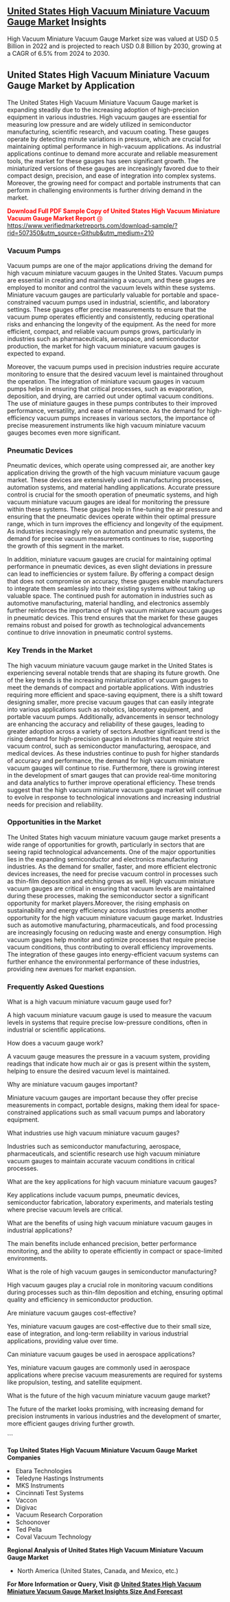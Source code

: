 <h2><a href="https://www.verifiedmarketreports.com/download-sample/?rid=507350&amp;utm_source=Github&amp;utm_medium=210" target="_blank">United States High Vacuum Miniature Vacuum Gauge Market</a> Insights</h2><p>High Vacuum Miniature Vacuum Gauge Market size was valued at USD 0.5 Billion in 2022 and is projected to reach USD 0.8 Billion by 2030, growing at a CAGR of 6.5% from 2024 to 2030.</p><p><h2>United States High Vacuum Miniature Vacuum Gauge Market by Application</h2><p>The United States High Vacuum Miniature Vacuum Gauge market is expanding steadily due to the increasing adoption of high-precision equipment in various industries. High vacuum gauges are essential for measuring low pressure and are widely utilized in semiconductor manufacturing, scientific research, and vacuum coating. These gauges operate by detecting minute variations in pressure, which are crucial for maintaining optimal performance in high-vacuum applications. As industrial applications continue to demand more accurate and reliable measurement tools, the market for these gauges has seen significant growth. The miniaturized versions of these gauges are increasingly favored due to their compact design, precision, and ease of integration into complex systems. Moreover, the growing need for compact and portable instruments that can perform in challenging environments is further driving demand in the market.<p><span class=""><span style="color: #ff0000;"><strong>Download Full PDF Sample Copy of United States High Vacuum Miniature Vacuum Gauge Market Report</strong> @ </span><a href="https://www.verifiedmarketreports.com/download-sample/?rid=507350&amp;utm_source=Github&amp;utm_medium=210" target="_blank">https://www.verifiedmarketreports.com/download-sample/?rid=507350&amp;utm_source=Github&amp;utm_medium=210</a></span></p></p><h3>Vacuum Pumps</h3><p>Vacuum pumps are one of the major applications driving the demand for high vacuum miniature vacuum gauges in the United States. Vacuum pumps are essential in creating and maintaining a vacuum, and these gauges are employed to monitor and control the vacuum levels within these systems. Miniature vacuum gauges are particularly valuable for portable and space-constrained vacuum pumps used in industrial, scientific, and laboratory settings. These gauges offer precise measurements to ensure that the vacuum pump operates efficiently and consistently, reducing operational risks and enhancing the longevity of the equipment. As the need for more efficient, compact, and reliable vacuum pumps grows, particularly in industries such as pharmaceuticals, aerospace, and semiconductor production, the market for high vacuum miniature vacuum gauges is expected to expand.<p>Moreover, the vacuum pumps used in precision industries require accurate monitoring to ensure that the desired vacuum level is maintained throughout the operation. The integration of miniature vacuum gauges in vacuum pumps helps in ensuring that critical processes, such as evaporation, deposition, and drying, are carried out under optimal vacuum conditions. The use of miniature gauges in these pumps contributes to their improved performance, versatility, and ease of maintenance. As the demand for high-efficiency vacuum pumps increases in various sectors, the importance of precise measurement instruments like high vacuum miniature vacuum gauges becomes even more significant.</p><h3>Pneumatic Devices</h3><p>Pneumatic devices, which operate using compressed air, are another key application driving the growth of the high vacuum miniature vacuum gauge market. These devices are extensively used in manufacturing processes, automation systems, and material handling applications. Accurate pressure control is crucial for the smooth operation of pneumatic systems, and high vacuum miniature vacuum gauges are ideal for monitoring the pressure within these systems. These gauges help in fine-tuning the air pressure and ensuring that the pneumatic devices operate within their optimal pressure range, which in turn improves the efficiency and longevity of the equipment. As industries increasingly rely on automation and pneumatic systems, the demand for precise vacuum measurements continues to rise, supporting the growth of this segment in the market.<p>In addition, miniature vacuum gauges are crucial for maintaining optimal performance in pneumatic devices, as even slight deviations in pressure can lead to inefficiencies or system failure. By offering a compact design that does not compromise on accuracy, these gauges enable manufacturers to integrate them seamlessly into their existing systems without taking up valuable space. The continued push for automation in industries such as automotive manufacturing, material handling, and electronics assembly further reinforces the importance of high vacuum miniature vacuum gauges in pneumatic devices. This trend ensures that the market for these gauges remains robust and poised for growth as technological advancements continue to drive innovation in pneumatic control systems.</p><h3>Key Trends in the Market</h3><p>The high vacuum miniature vacuum gauge market in the United States is experiencing several notable trends that are shaping its future growth. One of the key trends is the increasing miniaturization of vacuum gauges to meet the demands of compact and portable applications. With industries requiring more efficient and space-saving equipment, there is a shift toward designing smaller, more precise vacuum gauges that can easily integrate into various applications such as robotics, laboratory equipment, and portable vacuum pumps. Additionally, advancements in sensor technology are enhancing the accuracy and reliability of these gauges, leading to greater adoption across a variety of sectors.Another significant trend is the rising demand for high-precision gauges in industries that require strict vacuum control, such as semiconductor manufacturing, aerospace, and medical devices. As these industries continue to push for higher standards of accuracy and performance, the demand for high vacuum miniature vacuum gauges will continue to rise. Furthermore, there is growing interest in the development of smart gauges that can provide real-time monitoring and data analytics to further improve operational efficiency. These trends suggest that the high vacuum miniature vacuum gauge market will continue to evolve in response to technological innovations and increasing industrial needs for precision and reliability.</p><h3>Opportunities in the Market</h3><p>The United States high vacuum miniature vacuum gauge market presents a wide range of opportunities for growth, particularly in sectors that are seeing rapid technological advancements. One of the major opportunities lies in the expanding semiconductor and electronics manufacturing industries. As the demand for smaller, faster, and more efficient electronic devices increases, the need for precise vacuum control in processes such as thin-film deposition and etching grows as well. High vacuum miniature vacuum gauges are critical in ensuring that vacuum levels are maintained during these processes, making the semiconductor sector a significant opportunity for market players.Moreover, the rising emphasis on sustainability and energy efficiency across industries presents another opportunity for the high vacuum miniature vacuum gauge market. Industries such as automotive manufacturing, pharmaceuticals, and food processing are increasingly focusing on reducing waste and energy consumption. High vacuum gauges help monitor and optimize processes that require precise vacuum conditions, thus contributing to overall efficiency improvements. The integration of these gauges into energy-efficient vacuum systems can further enhance the environmental performance of these industries, providing new avenues for market expansion.</p><h3>Frequently Asked Questions</h3><p>What is a high vacuum miniature vacuum gauge used for?</p><p>A high vacuum miniature vacuum gauge is used to measure the vacuum levels in systems that require precise low-pressure conditions, often in industrial or scientific applications.</p><p>How does a vacuum gauge work?</p><p>A vacuum gauge measures the pressure in a vacuum system, providing readings that indicate how much air or gas is present within the system, helping to ensure the desired vacuum level is maintained.</p><p>Why are miniature vacuum gauges important?</p><p>Miniature vacuum gauges are important because they offer precise measurements in compact, portable designs, making them ideal for space-constrained applications such as small vacuum pumps and laboratory equipment.</p><p>What industries use high vacuum miniature vacuum gauges?</p><p>Industries such as semiconductor manufacturing, aerospace, pharmaceuticals, and scientific research use high vacuum miniature vacuum gauges to maintain accurate vacuum conditions in critical processes.</p><p>What are the key applications for high vacuum miniature vacuum gauges?</p><p>Key applications include vacuum pumps, pneumatic devices, semiconductor fabrication, laboratory experiments, and materials testing where precise vacuum levels are critical.</p><p>What are the benefits of using high vacuum miniature vacuum gauges in industrial applications?</p><p>The main benefits include enhanced precision, better performance monitoring, and the ability to operate efficiently in compact or space-limited environments.</p><p>What is the role of high vacuum gauges in semiconductor manufacturing?</p><p>High vacuum gauges play a crucial role in monitoring vacuum conditions during processes such as thin-film deposition and etching, ensuring optimal quality and efficiency in semiconductor production.</p><p>Are miniature vacuum gauges cost-effective?</p><p>Yes, miniature vacuum gauges are cost-effective due to their small size, ease of integration, and long-term reliability in various industrial applications, providing value over time.</p><p>Can miniature vacuum gauges be used in aerospace applications?</p><p>Yes, miniature vacuum gauges are commonly used in aerospace applications where precise vacuum measurements are required for systems like propulsion, testing, and satellite equipment.</p><p>What is the future of the high vacuum miniature vacuum gauge market?</p><p>The future of the market looks promising, with increasing demand for precision instruments in various industries and the development of smarter, more efficient gauges driving further growth.</p>```</p><p><strong>Top United States High Vacuum Miniature Vacuum Gauge Market Companies</strong></p><div data-test-id=""><p><li>Ebara Technologies</li><li> Teledyne Hastings Instruments</li><li> MKS Instruments</li><li> Cincinnati Test Systems</li><li> Vaccon</li><li> Digivac</li><li> Vacuum Research Corporation</li><li> Schoonover</li><li> Ted Pella</li><li> Coval Vacuum Technology</li></p><div><strong>Regional Analysis of&nbsp;United States High Vacuum Miniature Vacuum Gauge Market</strong></div><ul><li dir="ltr"><p dir="ltr">North America&nbsp;(United States, Canada, and Mexico, etc.)</p></li></ul><p><strong>For More Information or Query, Visit @&nbsp;</strong><strong><a href="https://www.verifiedmarketreports.com/product/high-vacuum-miniature-vacuum-gauge-market/?utm_source=Github&amp;utm_medium=210" target="_blank">United States High Vacuum Miniature Vacuum Gauge Market Insights Size And Forecast</a></strong></p></div>
